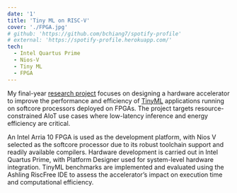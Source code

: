 ```yaml
---
date: '1'
title: 'Tiny ML on RISC-V'
cover: './FPGA.jpg'
# github: 'https://github.com/bchiang7/spotify-profile'
# external: 'https://spotify-profile.herokuapp.com/'
tech:
  - Intel Quartus Prime
  - Nios-V
  - Tiny ML
  - FPGA
---
```


My final-year [research project](https://part4project.foe.auckland.ac.nz/home/project/detail/5573) focuses on designing a hardware accelerator to improve the performance and efficiency of [TinyML](https://hanlab.mit.edu/projects/tinyml) applications running on softcore processors deployed on FPGAs. The project targets resource-constrained AIoT use cases where low-latency inference and energy efficiency are critical.

An Intel Arria 10 FPGA is used as the development platform, with Nios V selected as the softcore processor due to its robust toolchain support and readily available compilers. Hardware development is carried out in Intel Quartus Prime, with Platform Designer used for system-level hardware integration. TinyML benchmarks are implemented and evaluated using the Ashling RiscFree IDE to assess the accelerator’s impact on execution time and computational efficiency.

